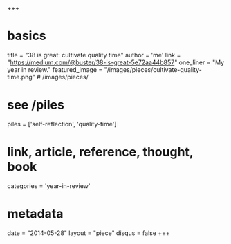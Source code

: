 +++
# basics
title     		 = "38 is great: cultivate quality time"
author    		 = 'me'
link      		 = "https://medium.com/@buster/38-is-great-5e72aa44b857"
one_liner 		 = "My year in review."
featured_image = "/images/pieces/cultivate-quality-time.png" # /images/pieces/

# see /piles
piles     		 = ['self-reflection', 'quality-time']

# link, article, reference, thought, book
categories 		 = 'year-in-review' 

# metadata
date      		 = "2014-05-28"
layout    		 = "piece"
disqus    		 = false
+++

